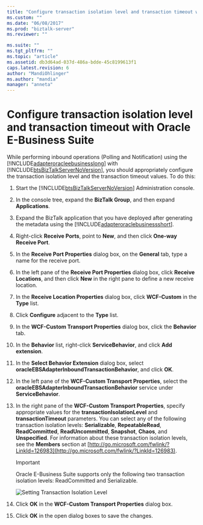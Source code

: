 ```yaml
---
title: "Configure transaction isolation level and transaction timeout with Oracle E-Business Suite | Microsoft Docs"
ms.custom: ""
ms.date: "06/08/2017"
ms.prod: "biztalk-server"
ms.reviewer: ""

ms.suite: ""
ms.tgt_pltfrm: ""
ms.topic: "article"
ms.assetid: db3d64ad-037d-486a-bdde-45c8199613f1
caps.latest.revision: 6
author: "MandiOhlinger"
ms.author: "mandia"
manager: "anneta"
---
```

# Configure transaction isolation level and transaction timeout with Oracle E-Business Suite
While performing inbound operations (Polling and Notification) using the [!INCLUDE[adapteroracleebusinesslong](../../includes/adapteroracleebusinesslong-md.md)] with [!INCLUDE[btsBizTalkServerNoVersion](../../includes/btsbiztalkservernoversion-md.md)], you should appropriately configure the transaction isolation level and the transaction timeout values. To do this:  

1. Start the [!INCLUDE[btsBizTalkServerNoVersion](../../includes/btsbiztalkservernoversion-md.md)] Administration console.  

2. In the console tree, expand the **BizTalk Group**, and then expand **Applications**.  

3. Expand the BizTalk application that you have deployed after generating the metadata using the [!INCLUDE[adapteroraclebusinessshort](../../includes/adapteroraclebusinessshort-md.md)].  

4. Right-click **Receive Ports**, point to **New**, and then click **One-way Receive Port**.  

5. In the **Receive Port Properties** dialog box, on the **General** tab, type a name for the receive port.  

6. In the left pane of the **Receive Port Properties** dialog box, click **Receive Locations**, and then click **New** in the right pane to define a new receive location.  

7. In the **Receive Location Properties** dialog box, click **WCF-Custom** in the **Type** list.  

8. Click **Configure** adjacent to the **Type** list.  

9. In the **WCF-Custom Transport Properties** dialog box, click the **Behavior** tab.  

10. In the **Behavior** list, right-click **ServiceBehavior**, and click **Add extension**.  

11. In the **Select Behavior Extension** dialog box, select **oracleEBSAdapterInboundTransactionBehavior**, and click **OK**.  

12. In the left pane of the **WCF-Custom Transport Properties**, select the **oracleEBSAdapterInboundTransactionBehavior** service under **ServiceBehavior**.  

13. In the right pane of the **WCF-Custom Transport Properties**, specify appropriate values for the **transactionIsolationLevel** and **transactionTimeout** parameters. You can select any of the following transaction isolation levels: **Serializable**, **RepeatableRead**, **ReadCommitted**, **ReadUncommitted**, **Snapshot**, **Chaos**, and **Unspecified**. For information about these transaction isolation levels, see the **Members** section at [http://go.microsoft.com/fwlink/?LinkId=126983](http://go.microsoft.com/fwlink/?LinkId=126983).  

    > [!IMPORTANT]
    >  Oracle E-Business Suite supports only the following two transaction isolation levels: ReadCommitted and Serializable.  

     ![Setting Transaction Isolation Level](../../adapters-and-accelerators/adapter-oracle-ebs/media/2bafbb9d-4daa-43c0-abcb-35220e6a3cb5.gif "2bafbb9d-4daa-43c0-abcb-35220e6a3cb5")  

14. Click **OK** in the **WCF-Custom Transport Properties** dialog box.  

15. Click **OK** in the open dialog boxes to save the changes.
